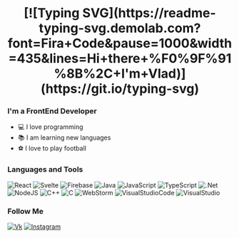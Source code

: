 <h1 align="center">[![Typing SVG](https://readme-typing-svg.demolab.com?font=Fira+Code&pause=1000&width=435&lines=Hi+there+%F0%9F%91%8B%2C+I'm+Vlad)](https://git.io/typing-svg)</h1>

### I'm a FrontEnd Developer
- 💻 I love programming
- 📚 I am learning new languages
- ⚽ I love to play football

### Languages and Tools
![React](https://img.shields.io/badge/-React-090909?style=for-the-badge&logo=React&logoColor=47C5FB)
![Svelte](https://img.shields.io/badge/-Svelte-090909?style=for-the-badge&logo=Svelte&logoColor=47C5FB)
![Firebase](https://img.shields.io/badge/-Firebase-090909?style=for-the-badge&logo=Firebase&logoColor=47C5FB)
![Java](https://img.shields.io/badge/-Java-090909?style=for-the-badge&logo=Java&logoColor=47C5FB)
![JavaScript](https://img.shields.io/badge/-JavaScript-090909?style=for-the-badge&logo=JavaScript&logoColor=47C5FB)
![TypeScript](https://img.shields.io/badge/-TypeScript-090909?style=for-the-badge&logo=TypeScript&logoColor=47C5FB)
![.Net](https://img.shields.io/badge/-.Net-090909?style=for-the-badge&logo=.Net&logoColor=47C5FB)
![NodeJS](https://img.shields.io/badge/-NodeJS-090909?style=for-the-badge&logo=NodeJS&logoColor=47C5FB)
![C++](https://img.shields.io/badge/-C++-090909?style=for-the-badge&logo=C%2b%2b&logoColor=47C5FB)
![C](https://img.shields.io/badge/-C-090909?style=for-the-badge&logo=C&logoColor=47C5FB)
![WebStorm](https://img.shields.io/badge/-WebStorm-090909?style=for-the-badge&logo=WebStorm&logoColor=47C5FB)
![VisualStudioCode](https://img.shields.io/badge/-VisualStudioCode-090909?style=for-the-badge&logo=VisualStudioCode&logoColor=47C5FB)
![VisualStudio](https://img.shields.io/badge/-VisualStudio-090909?style=for-the-badge&logo=VisualStudio&logoColor=47C5FB)

### Follow Me
[![Vk](https://img.shields.io/badge/-Vkontakte-090909?style=for-the-badge&logo=Vk&logoColor=47C5FB)](https://vk.com/nolivee)
[![Instagram](https://img.shields.io/badge/-Instagram-090909?style=for-the-badge&logo=Instagram&logoColor=47C5FB)](https://www.instagram.com/vladustitov)



